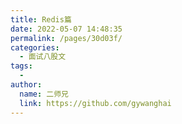 ```yaml
---
title: Redis篇
date: 2022-05-07 14:48:35
permalink: /pages/30d03f/
categories:
  - 面试八股文
tags:
  - 
author: 
  name: 二师兄
  link: https://github.com/gywanghai
---
```

